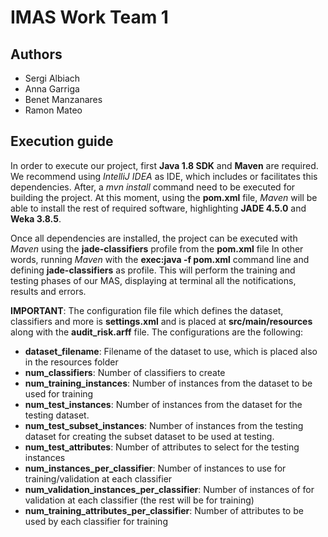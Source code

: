 # IMAS Work Team 1
## Authors
* Sergi Albiach
* Anna Garriga
* Benet Manzanares
* Ramon Mateo

## Execution guide
In order to execute our project, first **Java 1.8 SDK** and **Maven** are required. We recommend using *IntelliJ IDEA* as IDE, which includes or facilitates this dependencies.
After, a *mvn install* command need to be executed for building the project. At this moment, using the **pom.xml** file, *Maven* will be able to install the rest of
required software, highlighting **JADE 4.5.0** and **Weka 3.8.5**.

Once all dependencies are installed, the project can be executed with *Maven* using the **jade-classifiers** profile from the **pom.xml** file 
In other words, running *Maven* with the **exec:java -f pom.xml** command line and defining **jade-classifiers** as profile.
This will perform the training and testing phases of our MAS, displaying at terminal all the notifications, results and errors.

**IMPORTANT**: The configuration file file which defines the dataset, classifiers and more is **settings.xml** and is placed at **src/main/resources** along with the **audit_risk.arff** file.
The configurations are the following:
* **dataset_filename**: Filename of the dataset to use, which is placed also in the resources folder
* **num_classifiers**: Number of classifiers to create
* **num_training_instances**: Number of instances from the dataset to be used for training
* **num_test_instances**: Number of instances from the dataset for the testing dataset.
* **num_test_subset_instances**: Number of instances from the testing dataset for creating the subset dataset to be used at testing.
* **num_test_attributes**: Number of attributes to select for the testing instances
* **num_instances_per_classifier**: Number of instances to use for training/validation at each classifier
* **num_validation_instances_per_classifier**: Number of instances of for validation at each classifier (the rest will be for training)
* **num_training_attributes_per_classifier**: Number of attributes to be used by each classifier for training